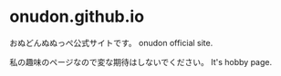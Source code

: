 # onudon.github.io

おぬどんぬぬっぺ公式サイトです。
onudon official site.

私の趣味のページなので変な期待はしないでください。
It's hobby page.
